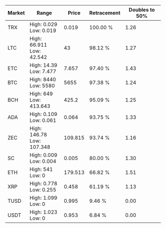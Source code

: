 | Market | Range | Price| Retracement | Doubles to 50% |
| --- | --- | --- | --- | --- |
| TRX | High: 0.029<br />Low: 0.019 | 0.019 | 100.00 % | 1.26 |
| LTC | High: 66.911<br />Low: 42.542 | 43 | 98.12 % | 1.27 |
| ETC | High: 14.39<br />Low: 7.477 | 7.657 | 97.40 % | 1.43 |
| BTC | High: 8440<br />Low: 5580 | 5655 | 97.38 % | 1.24 |
| BCH | High: 649<br />Low: 413.643 | 425.2 | 95.09 % | 1.25 |
| ADA | High: 0.109<br />Low: 0.061 | 0.064 | 93.75 % | 1.33 |
| ZEC | High: 146.78<br />Low: 107.348 | 109.815 | 93.74 % | 1.16 |
| SC | High: 0.009<br />Low: 0.004 | 0.005 | 80.00 % | 1.30 |
| ETH | High: 541<br />Low: 0 | 179.513 | 66.82 % | 1.51 |
| XRP | High: 0.778<br />Low: 0.255 | 0.458 | 61.19 % | 1.13 |
| TUSD | High: 1.099<br />Low: 0 | 0.995 | 9.46 % | 0.00 |
| USDT | High: 1.023<br />Low: 0 | 0.953 | 6.84 % | 0.00 |
